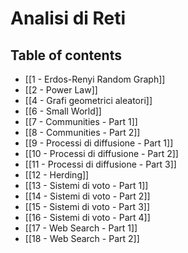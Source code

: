 # Analisi di Reti
## Table of contents
- [[1 - Erdos-Renyi Random Graph]]
- [[2 - Power Law]]
- [[4 - Grafi geometrici aleatori]]
- [[6 - Small World]]
- [[7 - Communities - Part 1]]
- [[8 - Communities - Part 2]]
- [[9 - Processi di diffusione - Part 1]]
- [[10 - Processi di diffusione - Part 2]]
- [[11 - Processi di diffusione - Part 3]]
- [[12 - Herding]]
- [[13 - Sistemi di voto - Part 1]]
- [[14 - Sistemi di voto - Part 2]]
- [[15 - Sistemi di voto - Part 3]]
- [[16 - Sistemi di voto - Part 4]]
- [[17 - Web Search - Part 1]]
- [[18 - Web Search - Part 2]]